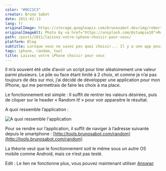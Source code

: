```yaml
---
color: "#9CC1C3"
creator: Bruno Sabot
date: 2011-02-13
lang: fr
originalImage: https://storage.googleapis.com/brunosabot.dev/img/robert-stump-pQyTChJwEDI-unsplash.jpeg
originalImageAlt: Photo by <a href="https://unsplash.com/@stumpie10">Robert Stump</a> on <a href="https://unsplash.com">Unsplash</a>.
path: /posts/2011/laissez-votre-iphone-choisir-pour-vous/
platform: Blog
subtitle: Lorsque vous ne savez pas quoi choisir... Il y a une app pour ça !
tags: iphone, random, tool
title: Laissez votre iPhone choisir pour vous
---
```


Il m’a souvent été utile d’avoir un script pour tirer aléatoirement une valeur parmi plusieurs.
Le pile ou face étant limité à 2 choix, et comme je n’ai pas toujours de dés sur moi, j’ai décidé de développer une application pour mon iPhone, qui me permettrais de faire les choix à ma place.

Le fonctionnement est simple : Il suffit de rentrer les valeurs désirées, puis de cliquer sur le header « Random it! » pour voir apparaitre le résultat.

A quoi ressemble l’application :

![A quoi ressemble l'application](https://storage.googleapis.com/brunosabot.dev/img/screen.jpeg)

Pour se rendre sur l’application, il suffit de naviger à l’adresse suivante depuis le smartphone : [http://tools.brunosabot.com/random](http://tools.brunosabot.com/random)

La théorie veut que le fonctionnement soit le même sous un autre OS mobile comme Android, mais ce n’est pas testé.

Edit : Le lien ne fonctionne plus, vous pouvez maintenant utiliser [Answwr](https://answwr.com)
